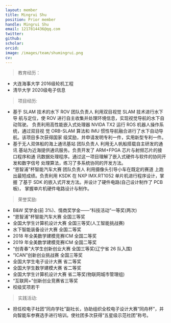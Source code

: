 ```yaml
---
layout: member
title: Mingrui Shu
position: Prior member
handle: Mingrui Shu
email: 1217814436@qq.com
twitter: 
github: 
scholar:
orcid: 
image: /images/team/shumingrui.png
cv: 
---
```


> 教育经历：

- 大连海事大学 2016级轮机工程
- 清华大学 2020级电子信息

> 项目经历: 

- 基于 SLAM 技术的水下 ROV 团队负责人 利用双目视觉 SLAM 技术进行水下导 航与定位，使 ROV 进行自主收集并处理环境信息，实现视觉导航的水下自动驾驶。 负责利用高性能嵌入式处理器 NVIDA TX2 运行 ROS 机器人操作系统，通过双目视 觉 ORB-SLAM 算法和 IMU 惯性导航融合进行了水下自动导航。该项目多次获得国家 级奖励，并申请发明专利一件，实用新型专利一件。
- 基于无人双体船的海上通讯基站 团队负责人 利用无人帆船搭载自主研发的通讯 基站为近海提供通讯服务。负责开发了 ARM+FPGA 芯片与射频芯片的接口程序和通 讯数据处理程序。通过这一项目理解了嵌入式硬件与软件的协同开发和数字信号 处理算法，练习了多系统协同的开发方法。
- “恩智浦”杯智能汽车大赛 团队负责人 利用摄像头引导小车在既定的赛道 上跑出最短成绩。负责利用 KSDK 在 NXP IMX.RT1052 单片机进行程序设计，掌握 了基于 SDK 的嵌入式开发方法。并设计了硬件电路(自己设计制作了 PCB 板)， 掌握单片机硬件电路设计与制作。

> 荣誉奖励: 

- B&W 奖学金(前 3%)、情商奖学金——“科技活动”一等奖(两次)
- “恩智浦”杯智能汽车大赛 全国三等奖
- 全国大学生计算机设计大赛 全国三等奖(人工智能挑战赛)
- 水下智能装备设计大赛 全国二等奖
- 2018 年全美数学建模竞赛ICM 全国二等奖
- 2019 年全美数学建模竞赛ICM 全国二等奖
- “创青春”大学生创新创业大赛 全国三等奖(辽宁省 26 队入围)
- “ICAN”创新创业挑战赛 全国三等奖
- 全国大学生电子设计大赛 省二等奖
- 全国大学生数学建模大赛 省二等奖
- 全国大学生计算机设计大赛 省二等奖(物联网城市管理组)
- “互联网+”创新创业竞赛省三等奖
- 校级奖项若干

> 实践活动:

- 担任校电子社团“同舟学社”副社长，协助组织全校电子设计大赛“同舟杯”，并向智能车参赛选手进行培训。使社团多次获得“五星级示范社团”称号。